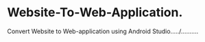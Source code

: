 # Website-To-Web-Application.

Convert Website to Web-application using Android Studio...../..........
